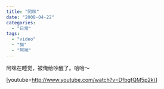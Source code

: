```yaml
---
title: "阿咪"
date: "2008-04-22"
categories: 
  - "日常"
tags: 
  - "video"
  - "猫"
  - "阿咪"
---
```


阿咪在睡觉，被俺给吵醒了。哈哈～

\[youtube=http://www.youtube.com/watch?v=DfbgfQM5p2k\]
